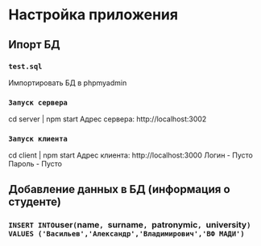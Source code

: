 # Настройка приложения

## Ипорт БД 

### `test.sql`

Импортировать БД в phpmyadmin

### `Запуск сервера`

cd server | npm start 
Адрес сервера: http://localhost:3002

### `Запуск клиента`

cd client | npm start
Адрес клиента: http://localhost:3000
Логин - Пусто
Пароль - Пусто

## Добавление данных в БД (информация о студенте)
### ` INSERT INTO `user`(`name`, `surname`, `patronymic`, `university`) VALUES ('Васильев','Александр','Владимирович','ВФ МАДИ') `
